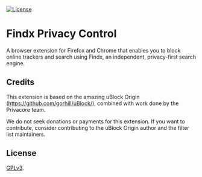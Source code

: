 [![License](https://img.shields.io/badge/License-GPLv3-blue.svg)](https://github.com/privacore/privacontrol/blob/master/LICENSE.txt)

# Findx Privacy Control

A browser extension for Firefox and Chrome that enables you to block online trackers and search using Findx, an independent, privacy-first search engine.



## Credits
This extension is based on the amazing uBlock Origin (https://github.com/gorhill/uBlock/), combined with work done by the Privacore team. 

We do not seek donations or payments for this extension. If you want to contribute, consider contributing to the uBlock Origin author and the filter list maintainers.


## License

[GPLv3](https://github.com/gorhill/uBlock/blob/master/LICENSE.txt).

